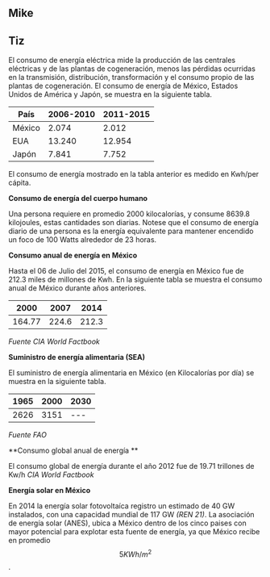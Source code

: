 ## Mike

## Tiz
El consumo de energía eléctrica mide la producción de las centrales eléctricas y de las plantas de cogeneración, menos
las pérdidas ocurridas en la transmisión, distribución, transformación y el consumo propio de las plantas de cogeneración.
El consumo de energía de México, Estados Unidos de América y Japón, se muestra en la siguiente tabla.

|  País |  2006-2010 |  2011-2015 |
|---|---|---|
| México  | 2.074  |  2.012 |
| EUA  | 13.240  |  12.954 |
| Japón  |  7.841 | 7.752 |

El consumo de energía mostrado en la tabla anterior es medido en Kwh/per cápita.

**Consumo de energía del cuerpo humano**

Una persona requiere en promedio 2000 kilocalorías, y consume 8639.8 kilojoules, estas cantidades son diarias. Notese que el
consumo de energía diario de una persona es la energía equivalente para mantener encendido un foco de 100 Watts alrededor
de 23 horas. 

**Consumo anual de energía en México**

Hasta el 06 de Julio del 2015, el consumo de energía en México fue de 212.3 miles de millones de Kwh. En la siguiente tabla
se muestra el consumo anual de México durante años anteriores.

|  2000 |  2007|  2014 |
|---|---|---|
| 164.77  | 224.6  |  212.3 |

*Fuente CIA World Factbook*

**Suministro de energía alimentaria (SEA)**

El suministro de energía alimentaria en México (en Kilocalorías por día) se muestra en la siguiente tabla.

|  1965 |  2000|  2030 |
|---|---|---|
| 2626  | 3151  |  --- |


*Fuente FAO*

**Consumo global anual de energía **

El consumo global de energía durante el año 2012 fue de 19.71 trillones de Kw/h *CIA World Factbook*

**Energía solar en México**

En 2014 la energía solar fotovoltaíca registro un estimado de 40 GW instalados, con una capacidad mundial de
117 GW *(REN 21)*.
La asociación de energía solar (ANES), ubica a México dentro de los cinco paises con mayor potencial para explotar esta fuente
de energía, ya que México recibe en promedio $$5 KWh/m^{2}$$.
